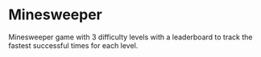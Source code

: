 # Minesweeper
 Minesweeper game with 3 difficulty levels with a leaderboard to track the fastest successful times for each level.
